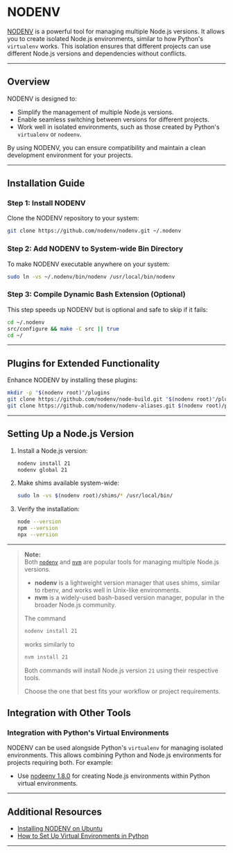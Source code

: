 # NODENV

[NODENV](https://github.com/nodenv/nodenv) is a powerful tool for managing multiple Node.js versions. It allows you to create isolated Node.js environments, similar to how Python's `virtualenv` works. This isolation ensures that different projects can use different Node.js versions and dependencies without conflicts.

---

## Overview

NODENV is designed to:
- Simplify the management of multiple Node.js versions.
- Enable seamless switching between versions for different projects.
- Work well in isolated environments, such as those created by Python's `virtualenv` or `nodeenv`.

By using NODENV, you can ensure compatibility and maintain a clean development environment for your projects.

---

## Installation Guide

### Step 1: Install NODENV
Clone the NODENV repository to your system:
```bash
git clone https://github.com/nodenv/nodenv.git ~/.nodenv
```

### Step 2: Add NODENV to System-wide Bin Directory
To make NODENV executable anywhere on your system:
```bash
sudo ln -vs ~/.nodenv/bin/nodenv /usr/local/bin/nodenv
```

### Step 3: Compile Dynamic Bash Extension (Optional)
This step speeds up NODENV but is optional and safe to skip if it fails:
```bash
cd ~/.nodenv
src/configure && make -C src || true
cd ~/
```

---

## Plugins for Extended Functionality

Enhance NODENV by installing these plugins:
```bash
mkdir -p "$(nodenv root)"/plugins
git clone https://github.com/nodenv/node-build.git "$(nodenv root)"/plugins/node-build
git clone https://github.com/nodenv/nodenv-aliases.git $(nodenv root)/plugins/nodenv-aliases
```

---

## Setting Up a Node.js Version

1. Install a Node.js version:
   ```bash
   nodenv install 21
   nodenv global 21
   ```

2. Make shims available system-wide:
   ```bash
   sudo ln -vs $(nodenv root)/shims/* /usr/local/bin/
   ```

3. Verify the installation:
   ```bash
   node --version
   npm --version
   npx --version
   ```

---
> **Note:**  
> Both [`nodenv`](https://github.com/nodenv/nodenv) and [`nvm`](https://github.com/nvm-sh/nvm) are popular tools for managing multiple Node.js versions.  
> 
> - **nodenv** is a lightweight version manager that uses shims, similar to rbenv, and works well in Unix-like environments.
> - **nvm** is a widely-used bash-based version manager, popular in the broader Node.js community.
>
> The command  
> ```sh
> nodenv install 21
> ```
> works similarly to  
> ```sh
> nvm install 21
> ```
> Both commands will install Node.js version `21` using their respective tools.  
>
> Choose the one that best fits your workflow or project requirements.

## Integration with Other Tools

### Integration with Python's Virtual Environments
NODENV can be used alongside Python's `virtualenv` for managing isolated environments. This allows combining Python and Node.js environments for projects requiring both. For example:
- Use [nodeenv 1.8.0](https://pypi.org/project/nodeenv/) for creating Node.js environments within Python virtual environments.

---

## Additional Resources

- [Installing NODENV on Ubuntu](https://gist.github.com/mrbar42/faa10a68e32a40c2363aed5e150d68da)
- [How to Set Up Virtual Environments in Python](https://www.freecodecamp.org/news/how-to-setup-virtual-environments-in-python/)

---
